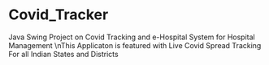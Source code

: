 # Covid_Tracker
Java Swing Project on Covid Tracking and e-Hospital System for Hospital Management 
\nThis Applicaton is featured with Live Covid Spread Tracking For all Indian States and Districts
